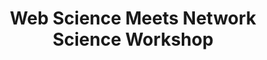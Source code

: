 ---
dateStart: 2011-03-05
dateEnd: 2011-03-06
title: "Web Science Meets Network Science Workshop"
venue: "Northwestern University"
organizer: "Noshir Contractor, Katy Börner"
credit:
city: Chicago
state: IL
country: UsA
pdfLink:
venueImages:
---
